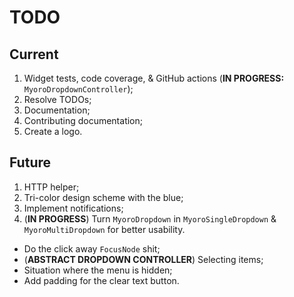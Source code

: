 # TODO

## Current

1. Widget tests, code coverage, & GitHub actions (**IN PROGRESS:** `MyoroDropdownController`);
1. Resolve TODOs;
1. Documentation;
1. Contributing documentation;
1. Create a logo.

## Future

1. HTTP helper;
1. Tri-color design scheme with the blue;
1. Implement notifications;
1. (**IN PROGRESS**) Turn `MyoroDropdown` in `MyoroSingleDropdown` & `MyoroMultiDropdown` for better usability.

- Do the click away `FocusNode` shit;
- (**ABSTRACT DROPDOWN CONTROLLER**) Selecting items;
- Situation where the menu is hidden;
- Add padding for the clear text button.
